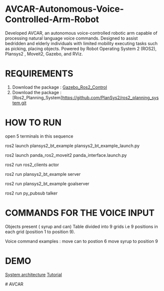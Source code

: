 # AVCAR-Autonomous-Voice-Controlled-Arm-Robot
Developed AVCAR, an autonomous voice-controlled robotic arm capable of processing natural language voice commands. Designed to assist bedridden and elderly individuals with limited mobility executing tasks such as picking, placing objects. Powered by Robot Operating System 2 (ROS2), Plansys2 , Moveit2, Gazebo, and RViz.

# REQUIREMENTS
1. Download the package :
    [Gazebo_Ros2_Control](https://github.com/ros-controls/gazebo_ros2_control/blob/master/doc/index.rst)
2. Download the package :
    [Ros2_Planning_System]https://github.com/PlanSys2/ros2_planning_system.git


# HOW TO RUN 

open 5 terminals in this sequence

ros2 launch plansys2_bt_example plansys2_bt_example_launch.py

ros2 launch panda_ros2_moveit2 panda_interface.launch.py 

ros2 run ros2_clients actor 

ros2 run plansys2_bt_example server 

ros2 run plansys2_bt_example goalserver

ros2 run py_pubsub talker




# COMMANDS FOR THE VOICE INPUT 
Objects present ( syrup and can)
Table divided into 9 grids i.e 9 positions in each grid (position 1 to position 9).

Voice command examples :
move can to postion 6
move syrup to position 9

# DEMO 
[System architecture]([System_Architecture.png](https://github.com/chytra3/AVCAR-Autonomous-Voice-Controlled-Arm-Robot/blob/240a9fffa0d8bc5b1ae1c5f4ef2e63e2bff4b3e1/System_Architecture.png))
[Tutorial](https://github.com/user-attachments/assets/e25855a5-3065-4b58-9640-da1dd22175ec)




#   A V C A R 
 
 
